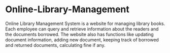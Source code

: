 # Online-Library-Management


Online Library Management System is a website for managing library books. Each employee can query and retrieve information about the readers and the documents borrowed. The website also has functions like updating document information, adding new document, keeping track of borrowed and returned documents, calculating fine if any.
